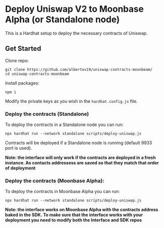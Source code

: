 # Deploy Uniswap V2 to Moonbase Alpha (or Standalone node)

This is a Hardhat setup to deploy the necessary contracts of Uniswap.

## Get Started

Clone repo:

```
git clone https://github.com/albertov19/uniswap-contracts-moonbeam/
cd uniswap-contracts-moonbeam
```

Install packages:

```
npm i
```

Modify the private keys as you wish in the `hardhat.config.js` file.

### Deploy the contracts (Standalone)

To deploy the contracts in a Standalone node you can run:

```
npx hardhat run --network standalone scripts/deploy-uniswap.js
```

Contracts will be deployed if a Standalone node is running (default 9933 port is used).

**Note: the interface will only work if the contracts are deployed in a fresh instance. As contacts addressess are saved so that they match that order of deployment**

### Deploy the contracts (Moonbase Alpha):

To deploy the contracts in Moonbase Alpha you can run:

```
npx hardhat run --network standalone scripts/deploy-uniswap.js
```

**Note: the interface works on Moonbase Alpha with the contracts address baked in the SDK. To make sure that the interface works with your deployment you need to modify both the Interface and SDK repos**
